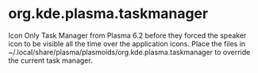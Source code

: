 # org.kde.plasma.taskmanager

Icon Only Task Manager from Plasma 6.2 before they forced the speaker icon to be visible all the time over the application icons.
Place the files in ~/.local/share/plasma/plasmoids/org.kde.plasma.taskmanager to override the current task manager.

